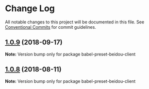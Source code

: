 # Change Log

All notable changes to this project will be documented in this file.
See [Conventional Commits](https://conventionalcommits.org) for commit guidelines.

<a name="1.0.9"></a>

## [1.0.9](https://github.com/alibaba/beidou/tree/master/packages/babel-preset-beidou-client/compare/v1.0.8...v1.0.9) (2018-09-17)

**Note:** Version bump only for package babel-preset-beidou-client

<a name="1.0.8"></a>

## [1.0.8](https://github.com/alibaba/beidou/tree/master/packages/babel-preset-beidou-client/compare/v1.0.7...v1.0.8) (2018-08-11)

**Note:** Version bump only for package babel-preset-beidou-client
